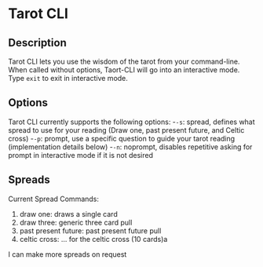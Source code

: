 # Tarot CLI

## Description

Tarot CLI lets you use the wisdom of the tarot from your command-line.
When called without options, Taort-CLI will go into an interactive mode. Type
`exit` to exit in interactive mode.

## Options

Tarot CLI currently supports the following options:
-`-s`: spread, defines what spread to use for your reading (Draw one,
        past present future, and Celtic cross)
-`-p`: prompt, use a specific question to guide your tarot reading
        (implementation details below)
-`-n`: noprompt, disables repetitive asking for prompt in interactive mode if
        it is not desired

## Spreads

Current Spread Commands:

1. draw one: draws a single card
2. draw three: generic three card pull
3. past present future: past present future pull
4. celtic cross: ... for the celtic cross (10 cards)a

I can make more spreads on request
